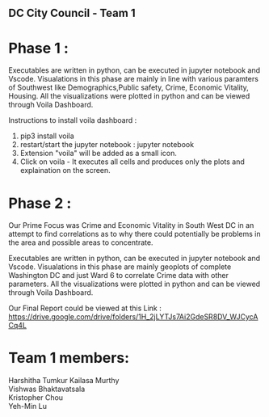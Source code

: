 ## DC City Council - Team 1

# Phase 1 :

Executables are written in python, can be executed in jupyter notebook and Vscode.
Visualations in this phase are mainly in line with various paramters of Southwest like Demographics,Public safety, Crime, Economic Vitality, Housing.
All the visualizations were plotted in python and can be viewed through Voila Dashboard.

Instructions to install voila dashboard :
1. pip3 install voila 
2. restart/start the jupyter notebook : jupyter notebook
3. Extension "voila" will be added as a small icon.
4. Click on voila - It executes all cells and produces only the plots and explaination on the screen.



# Phase 2 :

Our Prime Focus was Crime and Economic Vitality in South West DC in an attempt to find correlations as to why there could potentially be problems in the area and possible areas to concentrate.

Executables are written in python, can be executed in jupyter notebook and Vscode.
Visualations in this phase are mainly geoplots of complete Washington DC and just Ward 6 to correlate Crime data with other parameters.
All the visualizations were plotted in python and can be viewed through Voila Dashboard.

Our Final Report could be viewed at this Link : https://drive.google.com/drive/folders/1H_2jLYTJs7Ai2GdeSR8DV_WJCycACq4L

# Team 1 members: 
Harshitha Tumkur Kailasa Murthy <br />
Vishwas Bhaktavatsala <br />
Kristopher Chou <br />
Yeh-Min Lu <br />

